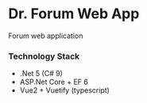 # Dr. Forum Web App

Forum web application

### Technology Stack
- .Net 5 (C# 9)
- ASP.Net Core + EF 6
- Vue2 + Vuetify (typescript)